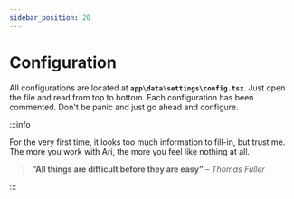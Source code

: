 ```yaml
---
sidebar_position: 20
---
```


# Configuration

All configurations are located at **`app\data\settings\config.tsx`**. Just open the file and read from top to bottom. Each configuration has been commented. Don't be panic and just go ahead and configure.

:::info

For the very first time, it looks too much information to fill-in, but trust me. The more you work with Ari, the more you feel like nothing at all.

> **“All things are difficult before they are easy”** – *Thomas Fuller*

:::